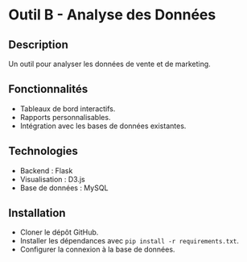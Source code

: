 # Outil B - Analyse des Données

## Description
Un outil pour analyser les données de vente et de marketing.

## Fonctionnalités
- Tableaux de bord interactifs.
- Rapports personnalisables.
- Intégration avec les bases de données existantes.

## Technologies
- Backend : Flask
- Visualisation : D3.js
- Base de données : MySQL

## Installation
- Cloner le dépôt GitHub.
- Installer les dépendances avec `pip install -r requirements.txt`.
- Configurer la connexion à la base de données.
